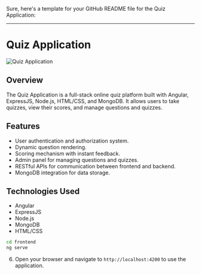 Sure, here's a template for your GitHub README file for the Quiz Application:

---

# Quiz Application

![Quiz Application](demo.gif)

## Overview

The Quiz Application is a full-stack online quiz platform built with Angular, ExpressJS, Node.js, HTML/CSS, and MongoDB. It allows users to take quizzes, view their scores, and manage questions and quizzes.

## Features

- User authentication and authorization system.
- Dynamic question rendering.
- Scoring mechanism with instant feedback.
- Admin panel for managing questions and quizzes.
- RESTful APIs for communication between frontend and backend.
- MongoDB integration for data storage.

## Technologies Used

- Angular
- ExpressJS
- Node.js
- MongoDB
- HTML/CSS
```bash
cd frontend
ng serve
```

6. Open your browser and navigate to `http://localhost:4200` to use the application.

